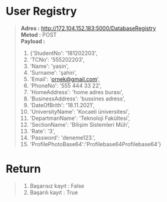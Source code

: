 # User Registry  

   >**Adres :** http://172.104.152.183:5000/DatabaseRegistry  
   >**Metod :** POST    
   >**Payload :**  
   >1. {'StudentNo': '181202203',  
   >2. 'TCNo': '555202203',  
   >3. 'Name': 'yasin',  
   >4. 'Surname': 'şahin',  
   >5. 'Email': 'ornek@gmail.com',  
   >6. 'PhoneNo': '555 444 33 22',  
   >7. 'HomeAddress': 'home adres burası',  
   >8. 'BusinessAddress': 'bussines adress',  
   >9. 'DateOfBrith': '18.11.2021',  
   >10. 'UniversityName': 'Kocaeli üniversitesi',  
   >11. 'DepartmanName': 'Teknoloji Fakültesi',  
   >12. 'SectionName': 'Bilişim Sistemleri Müh',  
   >13. 'Rate': '3',  
   >14. 'Password': 'deneme123.',  
   >15. 'ProfilePhotoBase64':'Profilebase64Profilebase64'}  

# Return  
> 1. Başarısız kayıt : False      
> 2. Başarılı kayıt : True    